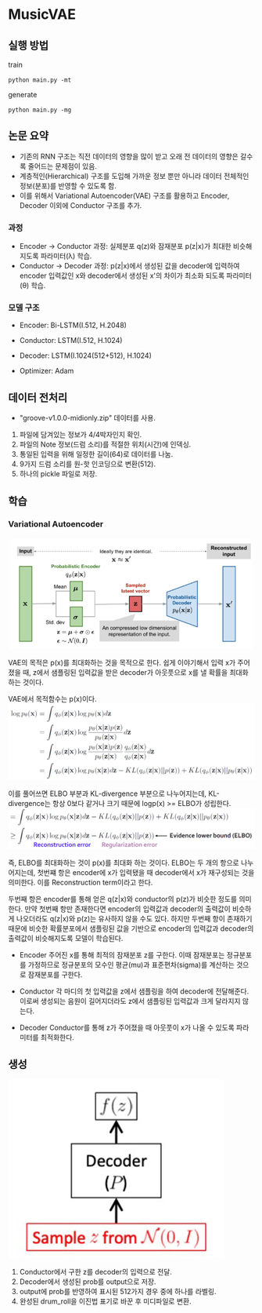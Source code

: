 # MusicVAE
## 실행 방법
train

    python main.py -mt


generate

    python main.py -mg

## 논문 요약
- 기존의 RNN 구조는 직전 데이터의 영향을 많이 받고 오래 전 데이터의 영향은 갈수록 줄어드는 문제점이 있음.
- 계층적인(Hierarchical) 구조를 도입해 가까운 정보 뿐만 아니라 데이터 전체적인 정보(분포)를 반영할 수 있도록 함.
- 이를 위해서 Variational Autoencoder(VAE) 구조를 활용하고 Encoder, Decoder 이외에 Conductor 구조를 추가.

### 과정
- Encoder -> Conductor 과정: 실제분포 q(z)와 잠재분포 p(z|x)가 최대한 비슷해지도록 파라미터(λ) 학습.
- Conductor -> Decoder 과정: p(z|x)에서 생성된 값을 decoder에 입력하여 encoder 입력값인 x와 decoder에서 생성된 x'의 차이가 최소화 되도록 파라미터(θ) 학습.

### 모델 구조
- Encoder: Bi-LSTM(I.512, H.2048)
- Conductor: LSTM(I.512, H.1024)
- Decoder: LSTM(I.1024(512+512), H.1024)

- Optimizer: Adam

## 데이터 전처리
- "groove-v1.0.0-midionly.zip" 데이터를 사용.
1. 파일에 담겨있는 정보가 4/4박자인지 확인.
2. 파일의 Note 정보(드럼 소리)를 적절한 위치(시간)에 인덱싱.
3. 통일된 입력을 위해 일정한 길이(64)로 데이터를 나눔.
4. 9가지 드럼 소리를 원-핫 인코딩으로 변환(512).
5. 하나의 pickle 파일로 저장.

## 학습
### Variational Autoencoder
![vae](images/vae.png)

VAE의 목적은 p(x)를 최대화하는 것을 목적으로 한다. 쉽게 이야기해서 입력 x가 주어졌을 때, z에서 샘플링된 입력값을 받은 decoder가 아웃풋으로 x를 낼 확률을 최대화 하는 것이다.

VAE에서 목적함수는 p(x)이다.
![logpx](images/logpx.png)

이를 풀어쓰면 ELBO 부분과 KL-divergence 부분으로 나누어지는데, KL-divergence는 항상 0보다 같거나 크기 때문에 logp(x) >= ELBO가 성립한다.
![elbo](images/elbo.png)

즉, ELBO를 최대화하는 것이 p(x)를 최대화 하는 것이다.
ELBO는 두 개의 항으로 나누어지는데, 첫번쨰 항은 encoder에 x가 입력됐을 때 decoder에서 x가 재구성되는 것을 의미한다. 이를 Reconstruction term이라고 한다.

두번째 항은 encoder를 통해 얻은 q(z|x)와 conductor의 p(z)가 비슷한 정도를 의미한다. 만약 첫번째 항만 존재한다면 encoder의 입력값과 decoder의 출력값이 비슷하게 나오더라도 q(z|x)와 p(z)는 유사하지 않을 수도 있다. 하지만 두번째 항이 존재하기 때문에 비슷한 확률분포에서 샘플링된 값을 기반으로 encoder의 입력값과 decoder의 출력값이 비슷해지도록 모델이 학습된다.

- Encoder
주어진 x를 통해 최적의 잠재분포 z를 구한다. 이때 잠재분포는 정규분포를 가정하므로 정규분포의 모수인 평균(mu)과 표준편차(sigma)를 계산하는 것으로 잠재분포를 구한다.

- Conductor
각 마디의 첫 입력값을 z에서 샘플링을 하여 decoder에 전달해준다. 이로써 생성되는 음원이 길어지더라도 z에서 샘플링된 입력값과 크게 달라지지 않는다.

- Decoder
Conductor를 통해 z가 주어졌을 때 아웃풋이 x가 나올 수 있도록 파라미터를 최적화한다.

## 생성
![gen](images/gen.png)

1. Conductor에서 구한 z를 decoder의 입력으로 전달.
2. Decoder에서 생성된 prob를 output으로 저장.
3. output에 prob를 반영하여 표시된 512가지 경우 중에 하나를 라벨링.
4. 완성된 drum_roll을 이진법 표기로 바꾼 후 미디파일로 변환.